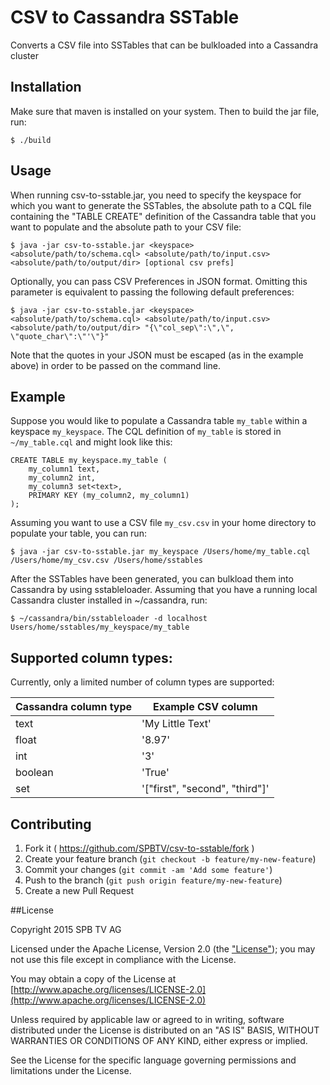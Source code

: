 

# CSV to Cassandra SSTable

Converts a CSV file into SSTables that can be bulkloaded into a Cassandra cluster

## Installation

Make sure that maven is installed on your system. Then to build the jar file, run:

    $ ./build

## Usage

When running csv-to-sstable.jar, you need to specify the keyspace for which you want to generate the SSTables, the absolute path to a CQL file containing the "TABLE CREATE" definition of the Cassandra table that you want to populate and the absolute path to your CSV file:

    $ java -jar csv-to-sstable.jar <keyspace> <absolute/path/to/schema.cql> <absolute/path/to/input.csv> <absolute/path/to/output/dir> [optional csv prefs]

Optionally, you can pass CSV Preferences in JSON format. Omitting this parameter is equivalent to passing the following default preferences:
    
    $ java -jar csv-to-sstable.jar <keyspace> <absolute/path/to/schema.cql> <absolute/path/to/input.csv> <absolute/path/to/output/dir> "{\"col_sep\":\",\", \"quote_char\":\"'\"}"

Note that the quotes in your JSON must be escaped (as in the example above) in order to be passed on the command line.

## Example

Suppose you would like to populate a Cassandra table `my_table` within a keyspace `my_keyspace`.  The CQL definition of `my_table` is stored in `~/my_table.cql` and might look like this:

```cql
CREATE TABLE my_keyspace.my_table (
    my_column1 text,
    my_column2 int,
    my_column3 set<text>,
    PRIMARY KEY (my_column2, my_column1)
);
```

Assuming you want to use a CSV file `my_csv.csv` in your home directory to populate your table, you can run:

    $ java -jar csv-to-sstable.jar my_keyspace /Users/home/my_table.cql /Users/home/my_csv.csv /Users/home/sstables


After the SSTables have been generated, you can bulkload them into Cassandra by using sstableloader. Assuming that you have a running local Cassandra cluster installed in ~/cassandra, run:

    $ ~/cassandra/bin/sstableloader -d localhost Users/home/sstables/my_keyspace/my_table

## Supported column types:

Currently, only a limited number of column types are supported:

Cassandra column type  | Example CSV column
---------------------- | --------------------
text   | 'My Little Text'
float  | '8.97'
int    | '3'
boolean | 'True'
set<text> | '["first", "second", "third"]'


## Contributing

1. Fork it ( https://github.com/SPBTV/csv-to-sstable/fork )
2. Create your feature branch (`git checkout -b feature/my-new-feature`)
3. Commit your changes (`git commit -am 'Add some feature'`)
4. Push to the branch (`git push origin feature/my-new-feature`)
5. Create a new Pull Request

##License

Copyright 2015 SPB TV AG

Licensed under the Apache License, Version 2.0 (the ["License"](LICENSE)); you may not use this file except in compliance with the License.

You may obtain a copy of the License at [http://www.apache.org/licenses/LICENSE-2.0](http://www.apache.org/licenses/LICENSE-2.0)

Unless required by applicable law or agreed to in writing, software distributed under the License is distributed on an "AS IS" BASIS, WITHOUT WARRANTIES OR CONDITIONS OF ANY KIND, either express or implied.

See the License for the specific language governing permissions and limitations under the License.